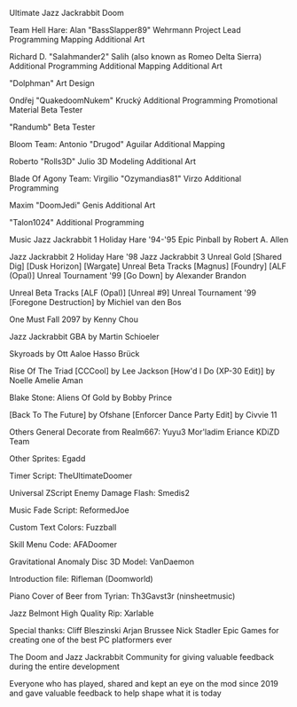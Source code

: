 Ultimate Jazz Jackrabbit Doom

Team Hell Hare:
Alan "BassSlapper89" Wehrmann
Project Lead
Programming
Mapping
Additional Art

Richard D. "Salahmander2" Salih (also known as Romeo Delta Sierra)
Additional Programming
Additional Mapping
Additional Art

"Dolphman"
Art Design

Ondřej "QuakedoomNukem" Krucký
Additional Programming
Promotional Material
Beta Tester

"Randumb"
Beta Tester


Bloom Team:
Antonio "Drugod" Aguilar
Additional Mapping

Roberto "Rolls3D" Julio
3D Modeling
Additional Art


Blade Of Agony Team:
Virgilio "Ozymandias81" Virzo
Additional Programming

Maxim "DoomJedi" Genis
Additional Art

"Talon1024"
Additional Programming


Music
Jazz Jackrabbit 1
Holiday Hare '94-'95
Epic Pinball
by
Robert A. Allen

Jazz Jackrabbit 2
Holiday Hare '98
Jazz Jackrabbit 3
Unreal Gold
	[Shared Dig]
	[Dusk Horizon]
	[Wargate]
Unreal Beta Tracks
	[Magnus]
	[Foundry]
	[ALF (Opal)]
Unreal Tournament '99
	[Go Down]
by
Alexander Brandon

Unreal Beta Tracks
	[ALF (Opal)]
	[Unreal #9]
Unreal Tournament '99
[Foregone Destruction]
by
Michiel van den Bos

One Must Fall 2097
by
Kenny Chou

Jazz Jackrabbit GBA
by
Martin Schioeler

Skyroads
by
Ott Aaloe
Hasso Brück

Rise Of The Triad
[CCCool]
by
Lee Jackson
[How'd I Do (XP-30 Edit)]
by
Noelle Amelie Aman

Blake Stone: Aliens Of Gold
by
Bobby Prince

[Back To The Future]
by 
Ofshane
[Enforcer Dance Party Edit]
by
Civvie 11

Others
General Decorate from Realm667:
Yuyu3
Mor'ladim
Eriance
KDiZD Team

Other Sprites:
Egadd

Timer Script:
TheUltimateDoomer

Universal ZScript Enemy Damage Flash:
Smedis2

Music Fade Script:
ReformedJoe

Custom Text Colors:
Fuzzball

Skill Menu Code:
AFADoomer

Gravitational Anomaly Disc 3D Model:
VanDaemon

Introduction file:
Rifleman (Doomworld)

Piano Cover of Beer from Tyrian:
Th3Gavst3r (ninsheetmusic)

Jazz Belmont High Quality Rip:
Xarlable

Special thanks:
Cliff Bleszinski
Arjan Brussee
Nick Stadler
Epic Games
for creating one of the best PC platformers ever

The Doom and Jazz Jackrabbit Community
for giving valuable feedback during the entire development

Everyone who has played, shared and kept an eye on the mod
since 2019 and gave valuable feedback to help shape what it is today
